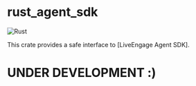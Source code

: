# rust_agent_sdk

![Rust](https://github.com/astra1/rust-agent-sdk/workflows/Rust/badge.svg?branch=master)

This crate provides a safe interface to [LiveEngage Agent SDK].

# UNDER DEVELOPMENT :)
